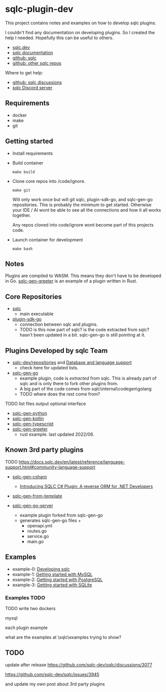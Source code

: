 # sqlc-plugin-dev

This project contains notes and examples on how to develop sqlc plugins.

I couldn't find any documentation on developing plugins. So I created the help I needed. Hopefully this can be useful to others.

- [sqlc.dev](https://sqlc.dev/)
- [sqlc documentation](https://docs.sqlc.dev/en/latest/index.html)
- [github: sqlc](https://github.com/sqlc-dev/sqlc)
- [github: other sqlc repos](https://github.com/orgs/sqlc-dev/repositories?type=all)

Where to get help:

- [github: sqlc discussions](https://github.com/sqlc-dev/sqlc/discussions)
- [sqlc Discord server](https://discord.com/invite/EcXzGe5SEs)

## Requirements

- docker
- make
- git

## Getting started

- Install requirements
- Build container

      make build
- Clone core repos into /code/ignore. 

      make git
  Will only work once but will git sqlc, plugin-sdk-go, and sqlc-gen-go repositories. This is probably the minimum to get started. Otherwise your IDE / AI wont be able to see all the connections and how it all works together.
  
  Any repos cloned into code/ignore wont become part of this projects code.
- Launch container for development

      make bash

## Notes

Plugins are compiled to WASM. This means they don't have to be developed in Go. [sqlc-gen-greeter](https://github.com/sqlc-dev/sqlc-gen-greeter) is an example of a plugin written in Rust.

## Core Repositories

- [sqlc](https://github.com/sqlc-dev/sqlc)
  - main executable
- [plugin-sdk-go]()
  - connection between sqlc and plugins.
  - TODO is this now part of sqlc? is the code extracted from sqlc? hasn't been updated in a bit. sqlc-gen-go is still pointing at it.

## Plugins Developed by sqlc Team

- [sqlc-dev/repositories](https://github.com/orgs/sqlc-dev/repositories) and [Database and language support](https://docs.sqlc.dev/en/latest/reference/language-support.html#database-and-language-support)
  - check here for updated lists.
- [sqlc-gen-go](https://github.com/sqlc-dev/sqlc-gen-go)
  - example plugin, code is *extracted* from sqlc. This is already part of sqlc and is only there to fork other plugins from.
  - A big part of the code comes from sqlc\internal\codegen\golang
  - TODO where does the rest come from?

TODO list files output
optional interface


- [sqlc-gen-python](https://github.com/sqlc-dev/sqlc-gen-python)
- [sqlc-gen-kotlin](https://github.com/sqlc-dev/sqlc-gen-kotlin)
- [sqlc-gen-typescript](https://github.com/sqlc-dev/sqlc-gen-typescript)
- [sqlc-gen-greeter](https://github.com/sqlc-dev/sqlc-gen-greeter)
  - rust example. last updated 2022/06.

## Known 3rd party plugins

TODO  https://docs.sqlc.dev/en/latest/reference/language-support.html#community-language-support

- [sqlc-gen-csharp](https://github.com/DaredevilOSS/sqlc-gen-csharp)
  - [Introducing SQLC C# Plugin: A reverse ORM for .NET Developers](https://www.reddit.com/r/dotnet/comments/1hp6sa5/introducing_sqlc_c_plugin_a_reverse_orm_for_net/)

- [sqlc-gen-from-template](https://github.com/fdietze/sqlc-gen-from-template)

- [sqlc-gen-go-server](https://github.com/walterwanderley/sqlc-gen-go-server)
  - example plugin forked from sqlc-gen-go
  - generates sqlc-gen-go files + 
    - openapi.yml
    - routes.go
    - service.go
    - main.go

## Examples

- example-0: [Developing sqlc](https://docs.sqlc.dev/en/latest/guides/development.html)
- example-1: [Getting started with MySQL](https://docs.sqlc.dev/en/latest/tutorials/getting-started-mysql.html)
- example-2: [Getting started with PostgreSQL](https://docs.sqlc.dev/en/latest/tutorials/getting-started-postgresql.html)
- example-3: [Getting started with SQLite](https://docs.sqlc.dev/en/latest/tutorials/getting-started-sqlite.html)

### Examples TODO

TODO write two dockers

mysql

each plugin example

what are the examples at \sqlc\examples trying to show?

## TODO

update after release
https://github.com/sqlc-dev/sqlc/discussions/3077

https://github.com/sqlc-dev/sqlc/issues/3945


and update my own post about 3rd party plugins
